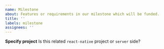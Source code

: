 ```yaml
---
name: Milestone
about: Features or requirements in our milestone which will be funded.
title: ''
labels: milestone
assignees: ''
---
```


**Specify project**
Is this related `react-native` project or `server` side?
